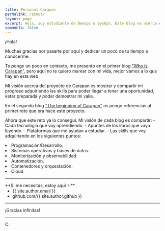 ```yaml
---
title: Personal Carapan
permalink: /about/
layout: page
excerpt: Hola, soy estudiante de Devops & SysOps. Este blog va acerca de mi camino hacia el mundo Cloud.
comments: false
---
```


¡Hola!

Muchas gracias por pasarte por aquí y dedicar un poco de tu tiempo a conocerme.

Te pongo un poco en contexto, me presento en el primer blog <a href="https://misscarapan.dev/who-is-carapan/" target="_blank" rel="nofollow">"Who is Carapan"</a>, pero aquí no te quiero marear con mi vida, mejor vamos a lo que hay en esta web. 

Mi visión acerca del proyecto de Carapan es mostrar y compartir mi progreso adquiriendo las skills para poder llegar a tener una oportunidad, estar preparada y poder demostrar mi valía.

En el segundo blog  <a href="https://misscarapan.dev/beginning-of-carapan//" target="_blank" rel="nofollow">"The beginning of Carapan"</a>  os pongo referencias al primer reto que era hace este proyecto. 

Ahora que este reto ya lo conseguí. Mi visión de cada blog es compartir:
    - Cada tecnología que voy aprendiendo.
    - Apuntes de los libros que vaya leyendo.
    - Plataformas que me ayudan a estudiar.
    - Las skills que voy adquiriendo en los siguientes puntos:
<li> Programación/Desarrollo.
<li> Sistemas operativos y bases de datos.
<li> Monitorización y observabilidad.
<li> Automatización.
<li>Contenedores y orquestación.
<li> Cloud. 

<hr>
**Si me necesitas, estoy aquí ✨**
 
- {{ site.author.email }}
- github.com/{{ site.author.github }}

<hr>
¡Gracias infinitas!
<hr>
C.